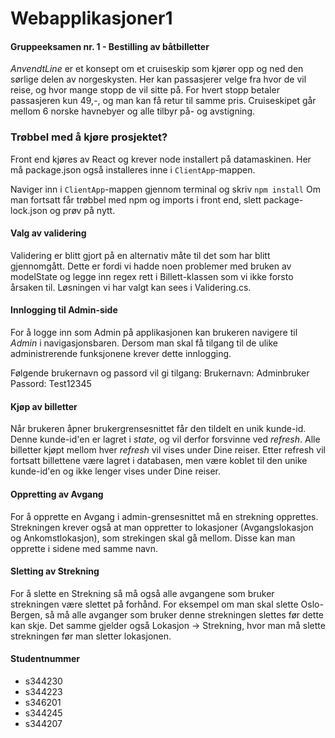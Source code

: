 # Webapplikasjoner1

<h4>Gruppeeksamen nr. 1 - Bestilling av båtbilletter</h4>

<i>AnvendtLine</i> er et konsept om et cruiseskip som kjører opp og ned den sørlige delen av norgeskysten.
Her kan passasjerer velge fra hvor de vil reise, og hvor mange stopp de vil sitte på. 
For hvert stopp betaler passasjeren kun 49,-, og man kan få retur til samme pris.
Cruiseskipet går mellom 6 norske havnebyer og alle tilbyr på- og avstigning.

<h3>Trøbbel med å kjøre prosjektet?</h3>

Front end kjøres av React og krever node installert på datamaskinen. 
Her må package.json også installeres inne i `ClientApp`-mappen.

Naviger inn i `ClientApp`-mappen gjennom terminal og skriv `npm install`
Om man fortsatt får trøbbel med npm og imports i front end, slett package-lock.json og prøv på nytt.


<h4>Valg av validering</h4>
Validering er blitt gjort på en alternativ måte til det som har blitt gjennomgått. Dette er fordi vi hadde noen problemer med bruken av modelState og legge inn regex rett i Billett-klassen som vi ikke forsto årsaken til. Løsningen vi har valgt kan sees i Validering.cs.

<h4>Innlogging til Admin-side</h4>
For å logge inn som Admin på applikasjonen kan brukeren navigere til <i>Admin</i> i navigasjonsbaren.
Dersom man skal få tilgang til de ulike administrerende funksjonene krever dette innlogging.

Følgende brukernavn og passord vil gi tilgang:
Brukernavn: Adminbruker
Passord: Test12345

<h4>Kjøp av billetter</h4>
Når brukeren åpner brukergrensesnittet får den tildelt en unik kunde-id. Denne kunde-id'en er lagret i <i>state</i>, og vil derfor forsvinne ved <i>refresh</i>.
Alle billetter kjøpt mellom hver <i>refresh</i> vil vises under Dine reiser. Etter refresh vil fortsatt billettene være lagret i databasen, men være 
koblet til den unike kunde-id'en og ikke lenger vises under Dine reiser.

<h4>Oppretting av Avgang</h4>
For å opprette en Avgang i admin-grensesnittet må en strekning opprettes. 
Strekningen krever også at man oppretter to lokasjoner (Avgangslokasjon og Ankomstlokasjon), 
som strekingen skal gå mellom. Disse kan man opprette i sidene med samme navn.

<h4>Sletting av Strekning</h4>
For å slette en Strekning så må også alle avgangene som bruker strekningen være slettet på forhånd. 
For eksempel om man skal slette Oslo-Bergen, så må alle avganger som bruker denne strekningen slettes 
før dette kan skje. Det samme gjelder også Lokasjon -> Strekning, hvor man må slette strekningen før man sletter lokasjonen.

<h4>Studentnummer</h4>
<ul>
  <li>s344230</li>
  <li>s344223</li>
  <li>s346201</li>
  <li>s344245</li>
  <li>s344207</li>
</ul>
